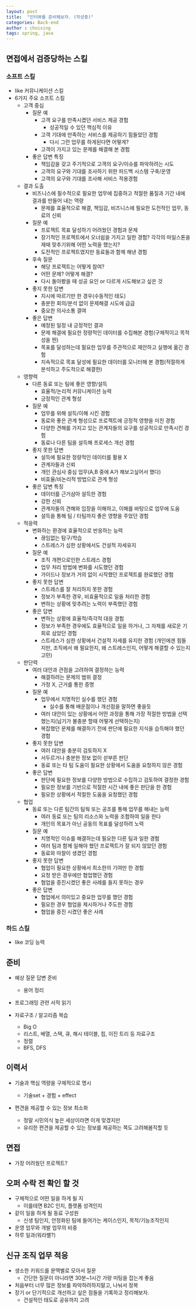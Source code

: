 ```yaml
---
layout: post
title:  "인터뷰를 준비해보자. (작성중)"
categories: Back-end
author : choising
tags: spring, java
---
```


## 면접에서 검증당하는 스킬 

### 소프트 스킬 

- like 커뮤니케이션 스킬
- 6가지 주요 소프트 스킬
    - 고객 중심
        - 질문 예
            - 고객 요구를 만족시켰던 서비스 제공 경험
                - 성공적일 수 있던 핵심적 이유
            - 고객 기대에 만족하는 서비스를 제공하기 힘들었던 경험
                - 다시 그런 업무를 하게된다면 어떻게?
            - 고객이 가지고 있는 문제를 해결해 본 경험
        - 좋은 답변 특징
            - 책임감을 갖고 주기적으로 고객의 요구/이슈를 파악하려는 시도
            - 고객의 요구와 기대를 조사하기 위한 피드백 시스템 구축/운영
            - 고객의 요구와 기대를 조사해 서비스 적용경험
    - 결과 도출
        - 비즈니스에 필수적으로 필요한 업무에 집중하고 적절한 품질과 기간 내에 결과를 만들어 내는 역량
            - 문제를 효율적으로 해결, 책임감, 비즈니스에 필요한 도전적인 업무, 동료의 신뢰
        - 질문 예
            - 프로젝트 목표 달성하기 어려웠던 경험과 문제
            - 장기적인 프로젝트에서 오너쉽을 가지고 일한 경험? 각각의 마일스톤을 제때 맞추기위해 어떤 노력을 했는지?
            - 도전적인 프로젝트였지만 동료들과 함께 해낸 경험
        - 후속 질문
            - 해당 프로젝트는 어떻게 참여?
            - 어떤 문제? 어떻게 해결?
            - 다시 돌아봤을 때 성공 요인 or 다르게 시도해보고 싶은 것
        - 좋지 못한 답변
            - 지시에 따르기만 한 경우(수동적인 태도)
            - 충분한 회의/분석 없이 문제해결 시도에 급급
            - 중요한 의사소통 결여
        - 좋은 답변
            - 예정된 일정 내 긍정적인 결과
            - 문제 해결에 필요한 정량적인 데이터를 수집해본 경험(구체적이고 목적성을 띈)
            - 목표를 달성하는데 필요한 업무를 주관적으로 제안하고 실행에 옮긴 경험
            - 지속적으로 목표 달성에 필요한 데이터를 모니터해 본 경험(적절하게 분석하고 주도적으로 해결한)
    - 영향력
        - 다른 동료 또는 팀에 좋은 영향/설득
            - 효율적/논리적 커뮤니케이션 능력
            - 긍정적인 관계 형성
        - 질문 예
            - 업무를 위해 설득/이해 시킨 경험
            - 동료와 좋은 관계 형성으로 프로젝트에 긍정적 영향을 미친 경험
            - 다양한 견해를 가지고 있는 관계자들의 요구를 성공적으로 만족시킨 경험
            - 동료나 다른 팀을 설득해 프로세스 개선 경험
        - 좋지 못한 답변
            - 설득에 필요한 정량적인 데이터를 활용 X
            - 관계자들과 신뢰
            - 개인 관심사 중심 업무(A,B 중에 A가 해보고싶어서 했다)
            - 비효율/비논리적 방법으로 관계 형성
        - 좋은 답변 특징
            - 데이터를 근거삼아 설득한 경험
            - 강한 신뢰
            - 관계자들의 견해와 입장을 이해하고, 이해를 바탕으로 업무에 도움
            - 설득을 통해 팀 / 타팀까지 좋은 영향을 주었던 경험
    - 적응력
        - 변화하는 환경에 효율적으로 반응하는 능력
            - 끊임없는 탐구/학습
            - 스트레스가 심한 상황에서도 건설적 자세유지
        - 질문 예
            - 조직 개편으로인한 스트레스 경험
            - 업무 처리 방법에 변화를 시도했던 경험
            - 가이드나 정보가 거의 없이 시작했던 프로젝트를 완료했던 경험
        - 좋지 못한 답변
            - 스트레스를 잘 처리하지 못한 경험
            - 정보가 부족한 경우, 비효율적으로 일을 처리한 경험
            - 변하는 상황에 맞추려는 노력이 부족했던 경험
        - 좋은 답변
            - 변하는 상황에 효율적/즉각적 대응 경험
            - 정보가 부족한 경우에도 효율적으로 일을 하거나, 그 자체를 새로운 기회로 삼았던 경험
            - 스트레스가 심한 상황에서 건설적 자세를 유지한 경험 (개인에겐 힘들지만, 조직에서 왜 필요한지, 왜 스트레스인지, 어떻게 해결할 수 있는지 고민)
    - 판단력
        - 여러 대안과 관점을 고려하여 결정하는 능력
            - 해결하려는 문제의 범위 결정
            - 가정 X, 근거를 통한 증명
        - 질문 예
            - 업무에서 치명적인 실수를 했던 경험
                - 실수를 통해 배운점이나 개선점을 말하면 좋을듯
            - 여러 대안이 있는 상황에서 어떤 과정을 통해 가장 적절한 방법을 선택했는지(납기가 불충분 할때 어떻게 선택하는지)
            - 복잡했던 문제를 해결하기 전에 판단에 필요한 지식을 습득해야 했던 경험
        - 좋지 못한 답변
            - 여러 대안을 충분히 검토하지 X
            - 서두르거나 충분한 정보 없이 섣부른 판단
            - 동료 또는 타 팀 도움이 필요한 상황에서 도움을 요청하지 않은 경험
        - 좋은 답변
            - 판단에 필요한 정보를 다양한 방법으로 수집하고 검토하여 결정한 경험
            - 필요한 정보를 기반으로 적절한 시간 내에 좋은 판단을 한 경험
            - 필요한 상황에서 적절한 도움을 요청했던 경험
    - 협업
        - 동료 또는 다른 팀간의 팀웍 또는 공조를 통해 업무를 해내는 능력
            - 여러 동료 또는 팀의 리소스와 노력을 조합하여 일을 한다
            - 개인의 목표가 아닌 공동의 목표를 달성하려 노력
        - 질문 예
            - 치명적인 이슈를 해결하는데 필요한 다른 팀과 일한 경험
            - 여러 팀과 함께 일해야 했던 프로젝트가 잘 되지 않았던 경험
            - 동료와 마찰이 생겼던 경험
        - 좋지 못한 답변
            - 협업이 필요한 상황에서 최소한의 기여만 한 경험
            - 요청 받은 경우에만 협업했던 경험
            - 협업을 증진시켰던 좋은 사례를 들지 못하는 경우
        - 좋은 답변
            - 협업에서 의미있고 중요한 업무를 했던 경험
            - 필요한 경우 협업을 제시하거나 주도한 경험
            - 협업을 증진 시켰던 좋은 사례

### 하드 스킬

- like 코딩 능력

## 준비

- 예상 질문 답변 준비
    - 용어 정리

- 프로그래밍 관련 서적 읽기

- 자료구조 / 알고리즘 복습
    - Big O
    - 리스트, 배열, 스택, 큐, 해시 테이블, 힙, 이진 트리 등 자료구조
    - 정렬
    - BFS, DFS

## 이력서

- 기술과 핵심 역량을 구체적으로 명시
    - 기술set + 경험 + effect

- 편견을 제공할 수 있는 정보 최소화
    - 정말 시민의식 높은 세상이라면 이게 맞겠지만
    - 유리한 편견을 제공할 수 있는 정보를 제공하는 쪽도 고려해봄직할 듯

## 면접

- 가장 어려웠던 프로젝트?

## 오퍼 수락 전 확인 할 것

- 구체적으로 어떤 일을 하게 될 지
    - 이를테면 B2C 인지, 플랫폼 성격인지
- 같이 일을 하게 될 동료 구성원
    - 신생 팀인지, 안정화된 팀에 들어가는 케이스인지, 목적/기능조직인지
- 운영 업무와 개발 업무의 비중
- 하루 일과(워라밸?)

## 신규 조직 업무 적응

- 생소한 키워드를 문맥별로 모아서 질문
    - 간단한 질문이 아니라면 30분~1시간 가량 미팅을 잡는게 좋음
- 처음부터 너무 많은 정보를 파악하려하지말고, 나눠서 정복
- 장기 or 단기적으로 개선하고 싶은 점들을 기록하고 정리해보자.
    - 건설적인 태도로 공유까지 고려


